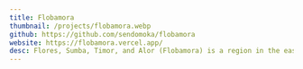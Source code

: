 ```yaml
---
title: Flobamora
thumbnail: /projects/flobamora.webp
github: https://github.com/sendomoka/flobamora
website: https://flobamora.vercel.app/
desc: Flores, Sumba, Timor, and Alor (Flobamora) is a region in the eastern part of Indonesia. This project is a web application that aims to promote tourism in the Flobamora region. This project is built using Vite, Preact, and Tailwind CSS. The project is still under development and is not yet ready for production use.
---
```

